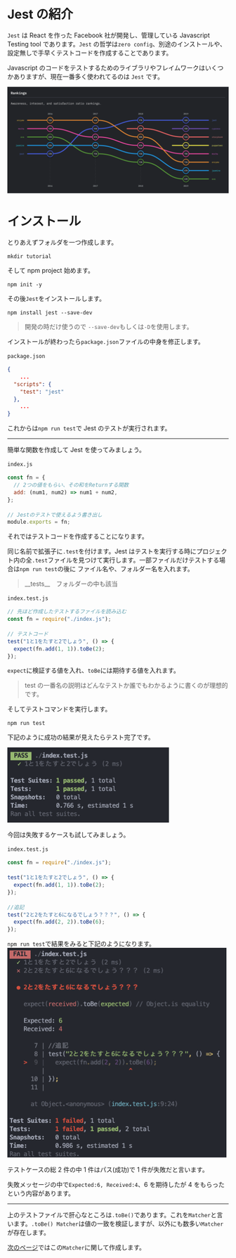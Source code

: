 # Jest の紹介

`Jest` は React を作った Facebook 社が開発し、管理している Javascript Testing tool であります。`Jest` の哲学は`zero config`、別途のインストールや、設定無しで手早くテストコードを作成することであります。

Javascript のコードをテストするためのライブラリやフレイムワークはいくつかありますが、現在一番多く使われてるのは `Jest` です。

![Jestの人気](./../assets/1-1.png)

# インストール

とりあえずフォルダを一つ作成します。

```
mkdir tutorial
```

そして npm project 始めます。

```
npm init -y
```

その後`Jest`をインストールします。

```
npm install jest --save-dev
```

> 開発の時だけ使うので `--save-dev`もしくは`-D`を使用します。

インストールが終わったら`package.json`ファイルの中身を修正します。

`package.json`

```json
{
    ...
  "scripts": {
    "test": "jest"
  },
    ...
}
```

これからは`npm run test`で Jest のテストが実行されます。

---

簡単な関数を作成して Jest を使ってみましょう。

`index.js`

```javascript
const fn = {
  // 2つの値をもらい、その和をReturnする関数
  add: (num1, num2) => num1 + num2,
};

// Jestのテストで使えるよう書き出し
module.exports = fn;
```

それではテストコードを作成することになります。

同じ名前で拡張子に`.test`を付けます。Jest はテストを実行する時にプロジェクト内の全`.test`ファイルを見つけて実行します。一部ファイルだけテストする場合は`npm run test`の後に ファイル名や、フォルダー名を入れます。

> \_\_tests\_\_　フォルダーの中も該当

`index.test.js`

```javascript
// 先ほど作成したテストするファイルを読み込む
const fn = require("./index.js");

// テストコード
test("1と1をたすと2でしょう", () => {
  expect(fn.add(1, 1)).toBe(2);
});
```

`expect`に検証する値を入れ、`toBe`には期待する値を入れます。

> test の一番名の説明はどんなテストか誰でもわかるように書くのが理想的です。

そしてテストコマンドを実行します。

```
npm run test
```

下記のように成功の結果が見えたらテスト完了です。

![テスト結果](./../assets/1-2.png)

今回は失敗するケースも試してみましょう。

`index.test.js`

```javascript
const fn = require("./index.js");

test("1と1をたすと2でしょう", () => {
  expect(fn.add(1, 1)).toBe(2);
});

//追記
test("2と2をたすと6になるでしょう？？？", () => {
  expect(fn.add(2, 2)).toBe(6);
});
```

`npm run test`で結果をみると下記のようになります。
![テスト結果2](./../assets/1-3.png)

テストケースの総 2 件の中 1 件はパス(成功)で 1 件が失敗だと言います。

失敗メッセージの中で`Expected:6, Received:4`、6 を期待したが 4 をもらったという内容があります。

---

上のテストファイルで肝心なところは`.toBe()`であります。これを`Matcher`と言います。`.toBe() Matcher`は値の一致を検証しますが、以外にも数多い`Matcher`が存在します。

[次のページ](./2.md)ではこの`Matcher`に関して作成します。
